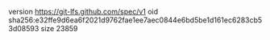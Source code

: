 version https://git-lfs.github.com/spec/v1
oid sha256:e32ffe9d6ea6f2021d9762fae1ee7aec0844e6bd5be1d161ec6283cb53d08593
size 23859
